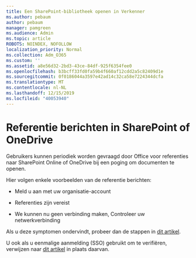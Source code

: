 ```yaml
---
title: Een SharePoint-bibliotheek openen in Verkenner
ms.author: pebaum
author: pebaum
manager: pamgreen
ms.audience: Admin
ms.topic: article
ROBOTS: NOINDEX, NOFOLLOW
localization_priority: Normal
ms.collection: Adm_O365
ms.custom: ''
ms.assetid: a8e56d32-2bd3-43ce-84df-925f6354fee0
ms.openlocfilehash: b3bcff33fd0fa59b4f660af12cdd2a5c82409d1e
ms.sourcegitcommit: 0f0186044a3597e42ad14c32ca58e7224344dcfa
ms.translationtype: MT
ms.contentlocale: nl-NL
ms.lasthandoff: 12/15/2019
ms.locfileid: "40053940"
---
```

# <a name="credential-messages-in-sharepoint-or-onedrive"></a>Referentie berichten in SharePoint of OneDrive

Gebruikers kunnen periodiek worden gevraagd door Office voor referenties naar SharePoint Online of OneDrive bij een poging om documenten te openen.

Hier volgen enkele voorbeelden van de referentie berichten:

- Meld u aan met uw organisatie-account

- Referenties zijn vereist

- We kunnen nu geen verbinding maken, Controleer uw netwerkverbinding

Als u deze symptomen ondervindt, probeer dan de stappen in [dit artikel](https://support.microsoft.com/help/2913639/office-applications-periodically-prompt-for-credentials-to-sharepoint).

U ook als u eenmalige aanmelding (SSO) gebruikt om te verifiëren, verwijzen naar [dit artikel](https://support.microsoft.com/help/4025962/cant-sign-in-after-update-to-office-2016-build-16-0-7967-on-windows-10) in plaats daarvan.


